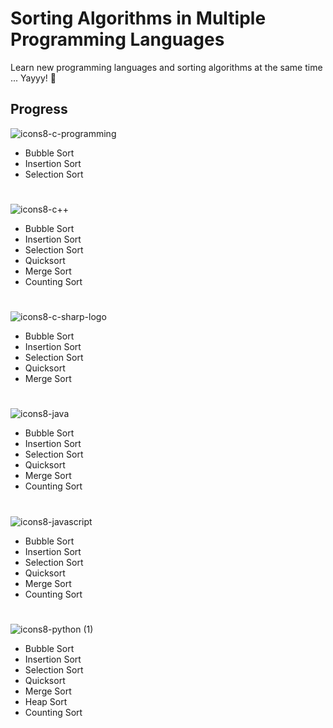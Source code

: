 # Sorting Algorithms in Multiple Programming Languages 
Learn new programming languages and sorting algorithms at the same time ... Yayyy! 👏

## Progress

![icons8-c-programming](https://user-images.githubusercontent.com/83048295/159117681-7c33a1d6-dd16-428d-ad3d-925091e1f50a.svg)
* Bubble Sort
* Insertion Sort
* Selection Sort
#
![icons8-c++](https://user-images.githubusercontent.com/83048295/159117828-3e07bc1f-092a-4726-ba1e-ede74892fde7.svg)
* Bubble Sort
* Insertion Sort
* Selection Sort
* Quicksort
* Merge Sort
* Counting Sort
#
![icons8-c-sharp-logo](https://user-images.githubusercontent.com/83048295/159117862-071ff00d-561f-478a-a267-5c45764a0a28.svg)
* Bubble Sort
* Insertion Sort
* Selection Sort
* Quicksort
* Merge Sort
#
![icons8-java](https://user-images.githubusercontent.com/83048295/159117897-f595b626-088b-42fe-af5f-c7f6a424668e.svg)
* Bubble Sort
* Insertion Sort
* Selection Sort
* Quicksort
* Merge Sort
* Counting Sort
#
![icons8-javascript](https://user-images.githubusercontent.com/83048295/159117925-1ede130d-4334-4b4d-b425-1a50ac786f8c.svg)
* Bubble Sort
* Insertion Sort
* Selection Sort
* Quicksort
* Merge Sort
* Counting Sort
#
![icons8-python (1)](https://user-images.githubusercontent.com/83048295/159117743-06d45025-e72c-44f3-b3b3-3a31e9f9c43f.svg)
* Bubble Sort
* Insertion Sort
* Selection Sort
* Quicksort
* Merge Sort
* Heap Sort
* Counting Sort
